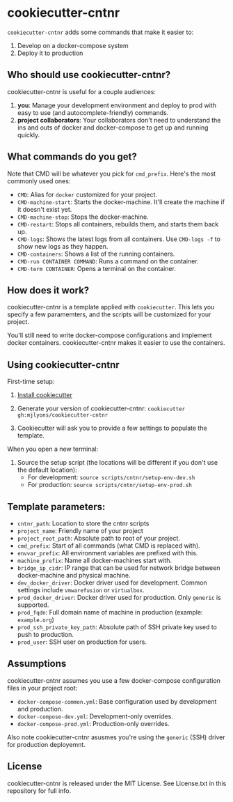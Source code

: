 # cookiecutter-cntnr

`cookiecutter-cntnr` adds some commands that make it easier to:

1. Develop on a docker-compose system
2. Deploy it to production

## Who should use cookiecutter-cntnr?

cookiecutter-cntnr is useful for a couple audiences:

1. **you**: Manage your development environment and deploy to prod with easy to use (and autocomplete-friendly) commands.
2. **project collaborators**: Your collaborators don't need to understand the ins and outs of docker and docker-compose to get up and running quickly.

## What commands do you get?

Note that CMD will be whatever you pick for `cmd_prefix`. Here's the most commonly used ones:

* `CMD`: Alias for `docker` customized for your project.
* `CMD-machine-start`: Starts the docker-machine. It'll create the machine if it doesn't exist yet.
* `CMD-machine-stop`: Stops the docker-machine.
* `CMD-restart`: Stops all containers, rebuilds them, and starts them back up.
* `CMD-logs`: Shows the latest logs from all containers. Use `CMD-logs -f` to show new logs as they happen.
* `CMD-containers`: Shows a list of the running containers.
* `CMD-run CONTAINER COMMAND`: Runs a command on the container. 
* `CMD-term CONTAINER`: Opens a terminal on the container.

## How does it work?

cookiecutter-cntnr is a template applied with `cookiecutter`. This lets you specify a few paramemters, and the scripts will be customized for your project.

You'll still need to write docker-compose configurations and implement docker containers. cookiecutter-cntnr makes it easier to use the containers.

## Using cookiecutter-cntnr

First-time setup:

1. [Install cookiecutter](https://cookiecutter.readthedocs.io/en/latest/installation.html)

2. Generate your version of cookiecutter-cntnr: `cookiecutter gh:mjlyons/cookiecutter-cntnr`

3. Cookiecutter will ask you to provide a few settings to populate the template.

When you open a new terminal:

1. Source the setup script (the locations will be different if you don't use the default location):
    * For development: `source scripts/cntnr/setup-env-dev.sh`
    * For production: `source scripts/cntnr/setup-env-prod.sh`

## Template parameters:

* `cntnr_path`: Location to store the cntnr scripts
* `project_name`: Friendly name of your project
* `project_root_path`: Absolute path to root of your project.
* `cmd_prefix`: Start of all commands (what CMD is replaced with).
* `envvar_prefix`: All environment variables are prefixed with this.
* `machine_prefix`: Name all docker-machines start with.
* `bridge_ip_cidr`: IP range that can be used for network bridge between docker-machine and physical machine.
* `dev_docker_driver`: Docker driver used for development. Common settings include `vmwarefusion` or `virtualbox`.
* `prod_docker_driver`: Docker driver used for production. Only `generic` is supported.
* `prod_fqdn`: Full domain name of machine in production (example: `example.org`)
* `prod_ssh_private_key_path`: Absolute path of SSH private key used to push to production.
* `prod_user`: SSH user on production for users.

## Assumptions

cookiecutter-cntnr assumes you use a few docker-compose configuration files in your project root:

* `docker-compose-common.yml`: Base configuration used by development and production.
* `docker-compose-dev.yml`: Development-only overrides.
* `docker-compose-prod.yml`: Production-only overrides.

Also note cookiecutter-cntnr asusmes you're using the `generic` (SSH) driver for production deployemnt.

## License

cookiecutter-cntnr is released under the MIT License. See License.txt in this repository for full info.

